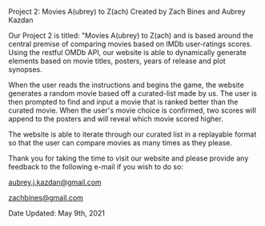 Project 2: Movies A(ubrey) to Z(ach) Created by Zach Bines and Aubrey Kazdan

Our Project 2 is titled: "Movies A(ubrey) to Z(ach) and is based around the central premise of comparing movies based on IMDb user-ratings scores.
Using the restful OMDb API, our website is able to dynamically generate elements based on movie titles, posters, years of release and plot synopses.

When the user reads the instructions and begins the game, the website generates a random movie based off a curated-list made by us.
The user is then prompted to find and input a movie that is ranked better than the curated movie.
When the user's movie choice is confirmed, two scores will append to the posters and will reveal which movie scored higher.

The website is able to iterate through our curated list in a replayable format so that the user can compare movies as many times as they please.

Thank you for taking the time to visit our website and please provide any feedback to the following e-mail if you wish to do so: 

aubrey.j.kazdan@gmail.com

zachbines@gmail.com

Date Updated: May 9th, 2021
